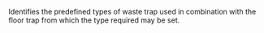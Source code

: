 Identifies the predefined types of waste trap used in combination with the floor trap from which the type required may be set.